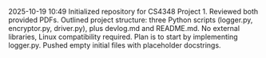 2025-10-19 10:49
Initialized repository for CS4348 Project 1. Reviewed both provided PDFs. Outlined project structure: three Python scripts (logger.py, encryptor.py, driver.py), plus devlog.md and README.md. No external libraries, Linux compatibility required. Plan is to start by implementing logger.py. Pushed empty initial files with placeholder docstrings.
